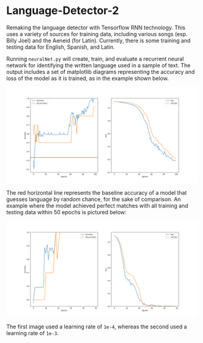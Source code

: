 # Language-Detector-2
 Remaking the language detector with Tensorflow RNN technology. This uses a variety of sources for training data, including various songs (esp. Billy Joel) and the Aeneid (for Latin). Currently, there is some training and testing data for English, Spanish, and Latin.

 Running `neuralNet.py` will create, train, and evaluate a recurrent neural network for identifying the written language used in a sample of text. The output includes a set of matplotlib diagrams representing the accuracy and loss of the model as it is trained, as in the example shown below.

 ![sample Image](sampleResults.png)

 The red horizontal line represents the baseline accuracy of a model that guesses language by random chance, for the sake of comparison. An example where the model achieved perfect matches with all training and testing data within 50 epochs is pictured below:

![sample Image 2](sampleResults2.png)

The first image used a learning rate of `1e-4`, whereas the second used a learning rate of `1e-3`.
